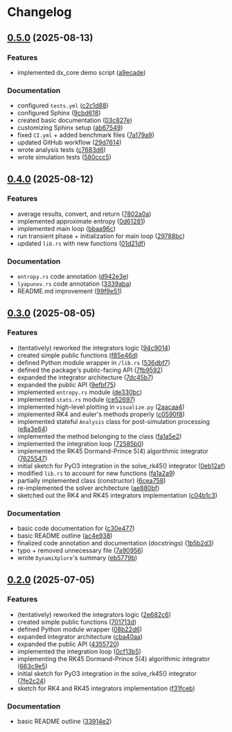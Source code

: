 # Changelog

## [0.5.0](https://github.com/Kibalchish47/dynamixplore/compare/dynamixplore-v0.4.0...dynamixplore-v0.5.0) (2025-08-13)


### Features

* implemented dx_core demo script ([a9ecade](https://github.com/Kibalchish47/dynamixplore/commit/a9ecade82399815543c8cbcbc0068252bd73e115))


### Documentation

* configured `tests.yml` ([c2c1d88](https://github.com/Kibalchish47/dynamixplore/commit/c2c1d88696274fa51328d2fa740e0c4100a9b923))
* configured Sphinx ([9cbd618](https://github.com/Kibalchish47/dynamixplore/commit/9cbd618e39cbaf1a2fc25e2d3d7e0f76525a5a81))
* created basic documentation ([03c827e](https://github.com/Kibalchish47/dynamixplore/commit/03c827eee083a2e5eb709969fa857ec2ba7f2dc0))
* customizing Sphinx setup ([ab67549](https://github.com/Kibalchish47/dynamixplore/commit/ab6754907e31158fc1806b88eca1d21ff4589d3f))
* fixed `CI.yml` + added benchmark files ([7a179a9](https://github.com/Kibalchish47/dynamixplore/commit/7a179a926af9dd7ce6dac6683966186e4433173a))
* updated GitHub workflow ([29d7614](https://github.com/Kibalchish47/dynamixplore/commit/29d761456f7d596f971363c7f8bc4c1f24a14512))
* wrote analysis tests ([c7683d6](https://github.com/Kibalchish47/dynamixplore/commit/c7683d6c86236598664423944fbb99678c807ddc))
* wrote simulation tests ([580ccc5](https://github.com/Kibalchish47/dynamixplore/commit/580ccc50caa6edcfa0222bdbe3492cb226319d04))

## [0.4.0](https://github.com/Kibalchish47/dynamixplore/compare/dynamixplore-v0.3.0...dynamixplore-v0.4.0) (2025-08-12)


### Features

* average results, convert, and return ([7802a0a](https://github.com/Kibalchish47/dynamixplore/commit/7802a0a253be4a9edc97d9e3f69f11ffff2d7fb7))
* implemented approximate entropy ([0d61281](https://github.com/Kibalchish47/dynamixplore/commit/0d612816ec6fc0762f10ff1dffbb0ccdcf3dc60a))
* implemented main loop ([bbaa96c](https://github.com/Kibalchish47/dynamixplore/commit/bbaa96c53fd46715825d36eb1a0bcd3fef721171))
* run transient phase + initialization for main loop ([29788bc](https://github.com/Kibalchish47/dynamixplore/commit/29788bc8bf91222bbcd685c7d14206b2418a5836))
* updated `lib.rs` with new functions ([01d21df](https://github.com/Kibalchish47/dynamixplore/commit/01d21df9e93975c19389716cfabe19b8c6bedcb9))


### Documentation

* `entropy.rs` code annotation ([d942e3e](https://github.com/Kibalchish47/dynamixplore/commit/d942e3e6dafe9406a743b50dcc27aa0a5a57d0fd))
* `lyapunov.rs` code annotation ([3339aba](https://github.com/Kibalchish47/dynamixplore/commit/3339abaf075c54fb482aa8587c8c8734ae0cfc9b))
* README.md improvement ([99f9e51](https://github.com/Kibalchish47/dynamixplore/commit/99f9e5190c22139d421950c5e81d8f96ae75b1a3))

## [0.3.0](https://github.com/Kibalchish47/dynamixplore/compare/dynamixplore-v0.2.0...dynamixplore-v0.3.0) (2025-08-05)


### Features

* (tentatively) reworked the integrators logic ([94c9014](https://github.com/Kibalchish47/dynamixplore/commit/94c90141a8a13eee4df2112e38be53651dc1b32d))
* created simple public functions ([f85e46d](https://github.com/Kibalchish47/dynamixplore/commit/f85e46d68d97de576e54c895afb4bdb10d6e975f))
* defined Python module wrapper in `/lib.rs` ([536dbf7](https://github.com/Kibalchish47/dynamixplore/commit/536dbf76a29d81a9445cc99f817c29839fdf5252))
* defined the package's public-facing API ([7fb9592](https://github.com/Kibalchish47/dynamixplore/commit/7fb95923d34046a8d286ab5aa606afb1ec9c8ffe))
* expanded the integrator architecture ([7dc45b7](https://github.com/Kibalchish47/dynamixplore/commit/7dc45b788df2be3274e9b098088948d649ac5346))
* expanded the public API ([9efbf75](https://github.com/Kibalchish47/dynamixplore/commit/9efbf75c2dcd088b709d872621fb3ae2ca523456))
* implemented `entropy.rs` module ([de330bc](https://github.com/Kibalchish47/dynamixplore/commit/de330bc21441a98e6b9959fdb434291ed4ed2710))
* implemented `stats.rs` module ([ce52697](https://github.com/Kibalchish47/dynamixplore/commit/ce526973f26c029331d4757c2607aa8ba093117c))
* implemented high-level plotting in `visualize.py` ([2aacaa4](https://github.com/Kibalchish47/dynamixplore/commit/2aacaa4759830ed6c5aff239c4d92becbae5b815))
* implemented RK4 and euler's methods properly ([c0590f8](https://github.com/Kibalchish47/dynamixplore/commit/c0590f8335006c8509a899190fe0dca90bdb2e83))
* implemented stateful `Analysis` class for post-simulation processing ([e8a3e64](https://github.com/Kibalchish47/dynamixplore/commit/e8a3e641456e18a62891dc82b66905237b3d08ea))
* implemented the  method belonging to the  class ([fa1a5e2](https://github.com/Kibalchish47/dynamixplore/commit/fa1a5e2867caa5a373987cdce95964045a53da36))
* implemented the integration loop ([72585b0](https://github.com/Kibalchish47/dynamixplore/commit/72585b04ea01ae5c2892103815d58e6d9ea6c176))
* implemented the RK45 Dormand-Prince 5(4) algorithmic integrator ([7625547](https://github.com/Kibalchish47/dynamixplore/commit/7625547a071c3355dd024f73b342c9110c7a3003))
* initial sketch for PyO3 integration in the solve_rk45() integrator ([0eb12af](https://github.com/Kibalchish47/dynamixplore/commit/0eb12af1242003c67d7d4d7990d9ebacd6949a2a))
* modified `lib.rs` to account for new functions ([fa1a2a9](https://github.com/Kibalchish47/dynamixplore/commit/fa1a2a9a868d7879ac8df844e46ff57f60cda67e))
* partially implemented  class (constructor) ([6cea758](https://github.com/Kibalchish47/dynamixplore/commit/6cea758d5f7e4d4c836ea8906dd7505debdcc3d5))
* re-implemented the solver architecture ([ae880bf](https://github.com/Kibalchish47/dynamixplore/commit/ae880bf8cb470b4de0d2db8babebe6c5c5904cf5))
* sketched out the RK4 and RK45 integrators implementation ([c04b1c3](https://github.com/Kibalchish47/dynamixplore/commit/c04b1c33ecac59c9f70672f16c301fb35ca73f17))


### Documentation

* basic code documentation for ([c30e477](https://github.com/Kibalchish47/dynamixplore/commit/c30e4777f255235a653879575e9f3fa68d7bd24f))
* basic README outline ([ac4e938](https://github.com/Kibalchish47/dynamixplore/commit/ac4e938bb1819c2877470c522ccdfa6cdb9074dd))
* finalized  code annotation and documentation (docstrings) ([1b5b2d3](https://github.com/Kibalchish47/dynamixplore/commit/1b5b2d3b90f7c80c7a5d5eb3f224ba153242f1fc))
* typo + removed unnecessary file ([7a90956](https://github.com/Kibalchish47/dynamixplore/commit/7a90956ac8014bb1f6ecb8126987a6c94a89dc00))
* wrote `DynamiXplore`'s summary ([eb5779b](https://github.com/Kibalchish47/dynamixplore/commit/eb5779bd915216ea404a23692f95bdc2ac3ac9b4))

## [0.2.0](https://github.com/Kibalchish47/dynamixplore/compare/dynamixplore-v0.1.0...dynamixplore-v0.2.0) (2025-07-05)


### Features

* (tentatively) reworked the integrators logic ([2e682c6](https://github.com/Kibalchish47/dynamixplore/commit/2e682c673d7f16f8ae3409e36efd4188fb38f29b))
* created simple public functions ([701713d](https://github.com/Kibalchish47/dynamixplore/commit/701713d51e3cc345288cf6c344cd6e2e4641451f))
* defined Python module wrapper ([08b22d6](https://github.com/Kibalchish47/dynamixplore/commit/08b22d63d29dcf542077e6e8d0263d33ef160571))
* expanded integrator architecture ([cba40aa](https://github.com/Kibalchish47/dynamixplore/commit/cba40aadd0f7392c95c3f304c53fae1c973dec7d))
* expanded the public API ([4355720](https://github.com/Kibalchish47/dynamixplore/commit/4355720a31fc382dbbdf13c81557f85b02339a87))
* implemented the integration loop ([0cf13b5](https://github.com/Kibalchish47/dynamixplore/commit/0cf13b5301d95adbb35ed065bf8ed634b11e0d69))
* implementing the RK45 Dormand-Prince 5(4) algorithmic integrator ([663c9e5](https://github.com/Kibalchish47/dynamixplore/commit/663c9e59f7fc9e349c7fe25a4c9d0752f283ddf8))
* initial sketch for PyO3 integration in the solve_rk45() integrator ([7fe2c24](https://github.com/Kibalchish47/dynamixplore/commit/7fe2c242f6e11e4aeee2c323eb3d1ed5a7bdcc97))
* sketch for RK4 and RK45 integrators implementation ([f31fceb](https://github.com/Kibalchish47/dynamixplore/commit/f31fcebd8c9dc9a864bcc37ac29b1ff94db94dc2))


### Documentation

* basic README outline ([33914e2](https://github.com/Kibalchish47/dynamixplore/commit/33914e29e56c2fc1110f8a74facee9518e6fd271))
